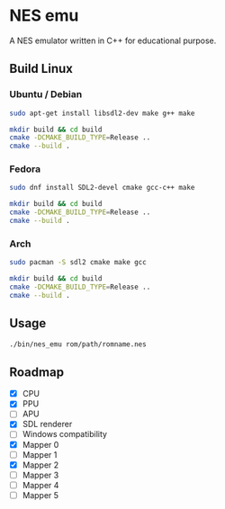 # NES emu

A NES emulator written in C++ for educational purpose.


## Build Linux

### Ubuntu / Debian
```bash
sudo apt-get install libsdl2-dev make g++ make

mkdir build && cd build
cmake -DCMAKE_BUILD_TYPE=Release ..
cmake --build .
```

### Fedora
```bash
sudo dnf install SDL2-devel cmake gcc-c++ make

mkdir build && cd build
cmake -DCMAKE_BUILD_TYPE=Release ..
cmake --build .
```

### Arch
```bash
sudo pacman -S sdl2 cmake make gcc

mkdir build && cd build
cmake -DCMAKE_BUILD_TYPE=Release ..
cmake --build .
```
    
## Usage

```bash
./bin/nes_emu rom/path/romname.nes
```

## Roadmap

- [x]  CPU
- [x]  PPU
- [ ]  APU
- [x]  SDL renderer
- [ ]  Windows compatibility
- [x]  Mapper 0
- [ ]  Mapper 1
- [x]  Mapper 2
- [ ]  Mapper 3
- [ ]  Mapper 4
- [ ]  Mapper 5
